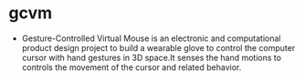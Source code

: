 # gcvm

- Gesture-Controlled Virtual Mouse is an electronic and computational product design project to build a wearable glove to control the computer cursor with hand gestures in 3D space.It senses the hand motions to controls the movement of the cursor and related behavior.
